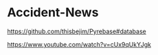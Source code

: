 # Accident-News

https://github.com/thisbejim/Pyrebase#database

https://www.youtube.com/watch?v=cUx9qUkYJgk
